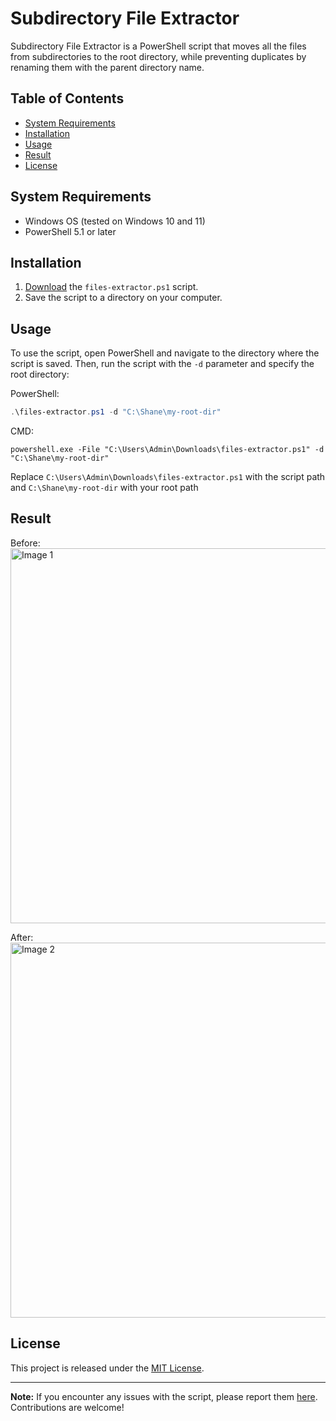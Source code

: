 # Subdirectory File Extractor

Subdirectory File Extractor is a PowerShell script that moves all the files from subdirectories to the root directory, while preventing duplicates by renaming them with the parent directory name.

## Table of Contents

- [System Requirements](#system-requirements)
- [Installation](#installation)
- [Usage](#usage)
- [Result](#result)
- [License](#license)

## System Requirements

- Windows OS (tested on Windows 10 and 11)
- PowerShell 5.1 or later

## Installation

1. [Download](https://raw.githubusercontent.com/CarlosUlisesOchoa/Subdirectory-file-extractor-PowerShell-/main/files-extractor.ps1) the `files-extractor.ps1` script.
2. Save the script to a directory on your computer.

## Usage

To use the script, open PowerShell and navigate to the directory where the script is saved. Then, run the script with the `-d` parameter and specify the root directory:

PowerShell:
```PowerShell
.\files-extractor.ps1 -d "C:\Shane\my-root-dir"
```

CMD:
```CMD
powershell.exe -File "C:\Users\Admin\Downloads\files-extractor.ps1" -d "C:\Shane\my-root-dir"
```

Replace `C:\Users\Admin\Downloads\files-extractor.ps1` with the script path and `C:\Shane\my-root-dir` with your root path

## Result

Before:
<br/>
<img alt="Image 1" src="https://github.com/CarlosUlisesOchoa/Subdirectory-file-extractor-PowerShell-/blob/main/sample-images/before.jpg?raw=true" width="600" />

After:
<br/>
<img alt="Image 2" src="https://github.com/CarlosUlisesOchoa/Subdirectory-file-extractor-PowerShell-/blob/main/sample-images/after.jpg?raw=true" width="600" />

## License

This project is released under the [MIT License](LICENSE).

---

**Note:** If you encounter any issues with the script, please report them [here](https://github.com/CarlosUlisesOchoa/Subdirectory-file-extractor-PowerShell-/issues). Contributions are welcome!
